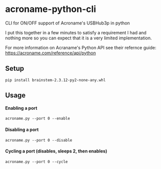 # acroname-python-cli
CLI for ON/OFF support of Acroname's USBHub3p in python

I put this together in a few minutes to satisfy a requirement I had and nothing more so you can expect that it is a very limited implementation.  

For more information on Acraname's Python API see their refernce guide: https://acroname.com/reference/api/python

## Setup
`pip install brainstem-2.3.12-py2-none-any.whl`

## Usage
#### Enabling a port
  `acroname.py --port 0 --enable`
#### Disabling a port
 `acroname.py --port 0 --disable`
#### Cycling a port (disables, sleeps 2, then enables)
  `acroname.py --port 0 --cycle`
